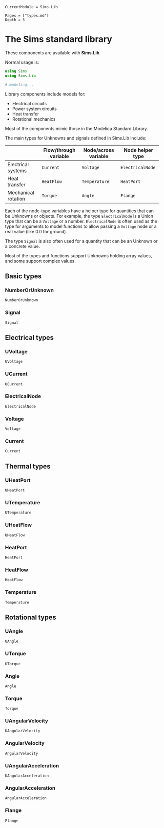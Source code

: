 ```@meta
CurrentModule = Sims.Lib
```
```@contents
Pages = ["types.md"]
Depth = 5
```

# The Sims standard library

These components are available with **Sims.Lib**.

Normal usage is:

```julia
using Sims
using Sims.Lib

# modeling...
```

Library components include models for:

* Electrical circuits
* Power system circuits
* Heat transfer
* Rotational mechanics

Most of the components mimic those in the Modelica Standard Library.

The main types for Unknowns and signals defined in Sims.Lib include:

|                     | Flow/through variable | Node/across variable | Node helper type |
| ------------------- | --------------------- | -------------------- | ---------------- |
| Electrical systems  | `Current`             | `Voltage`            | `ElectricalNode` |
| Heat transfer       | `HeatFlow`            | `Temperature`        | `HeatPort`       |
| Mechanical rotation | `Torque`              | `Angle`              | `Flange`         |


Each of the node-type variables have a helper type for quantities that
can be Unknowns or objects.  For example, the type `ElectricalNode` is
a Union type that can be a `Voltage` or a number. `ElectricalNode` is
often used as the type for arguments to model functions to allow
passing a `Voltage` node or a real value (like 0.0 for ground).

The type `Signal` is also often used for a quantity that can be an
Unknown or a concrete value.

Most of the types and functions support Unknowns holding array values,
and some support complex values.

## Basic types

### NumberOrUnknown
```@docs
NumberOrUnknown
```
### Signal
```@docs
Signal
```
## Electrical types

### UVoltage
```@docs
UVoltage
```
### UCurrent
```@docs
UCurrent
```
### ElectricalNode
```@docs
ElectricalNode
```
### Voltage
```@docs
Voltage
```
### Current
```@docs
Current
```
## Thermal types

### UHeatPort
```@docs
UHeatPort
```
### UTemperature
```@docs
UTemperature
```
### UHeatFlow
```@docs
UHeatFlow
```
### HeatPort
```@docs
HeatPort
```
### HeatFlow
```@docs
HeatFlow
```
### Temperature
```@docs
Temperature
```
## Rotational types

### UAngle
```@docs
UAngle
```
### UTorque
```@docs
UTorque
```
### Angle
```@docs
Angle
```
### Torque
```@docs
Torque
```
### UAngularVelocity
```@docs
UAngularVelocity
```
### AngularVelocity
```@docs
AngularVelocity
```
### UAngularAcceleration
```@docs
UAngularAcceleration
```
### AngularAcceleration
```@docs
AngularAcceleration
```
### Flange
```@docs
Flange
```
